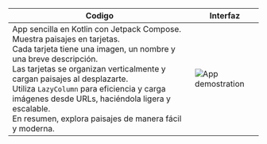 | Codigo        | Interfaz                              |
|-------------------|----------------------------------------|
| App sencilla en Kotlin con Jetpack Compose. <br> Muestra paisajes en tarjetas. <br> Cada tarjeta tiene una imagen, un nombre y una breve descripción. <br> Las tarjetas se organizan verticalmente y cargan paisajes al desplazarte. <br> Utiliza `LazyColumn` para eficiencia y carga imágenes desde URLs, haciéndola ligera y escalable. <br> En resumen, explora paisajes de manera fácil y moderna. | ![App demostration](https://i.giphy.com/media/v1.Y2lkPTc5MGI3NjExYndqN2Z4OTQ4bWN3YW9razF4eDZlN2NmZDJrY2V3eHZ2Mzk4OTJtZSZlcD12MV9pbnRlcm5hbF9naWZfYnlfaWQmY3Q9Zw/nkqV7AhhiMmX8uiCnt/giphy.gif) |

